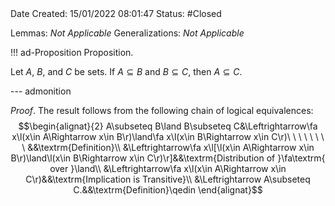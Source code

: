 <br />
<br />

Date Created: 15/01/2022 08:01:47
Status: #Closed 
 
Lemmas: _Not Applicable_
Generalizations: _Not Applicable_

!!! ad-Proposition Proposition.

Let $A$, $B$, and $C$ be sets. If $A\subseteq B$ and $B\subseteq C$, then $A\subseteq C$.

--- admonition

_Proof_. The result follows from the following chain of logical equivalences:
$$\begin{alignat}{2}
    A\subseteq B\land B\subseteq C&\Leftrightarrow\fa x\l(x\in A\Rightarrow x\in B\r)\land\fa x\l(x\in B\Rightarrow x\in C\r)\ \ \ \ \ \ \ \ &&\textrm{Definition}\\
    &\Leftrightarrow\fa x\l[\l(x\in A\Rightarrow x\in B\r)\land\l(x\in B\Rightarrow x\in C\r)\r]&&\textrm{Distribution of }\fa\textrm{ over }\land\\
    &\Leftrightarrow\fa x\l(x\in A\Rightarrow x\in C\r)&&\textrm{Implication is Transitive}\\
    &\Leftrightarrow A\subseteq C.&&\textrm{Definition}\qedin
\end{alignat}$$
